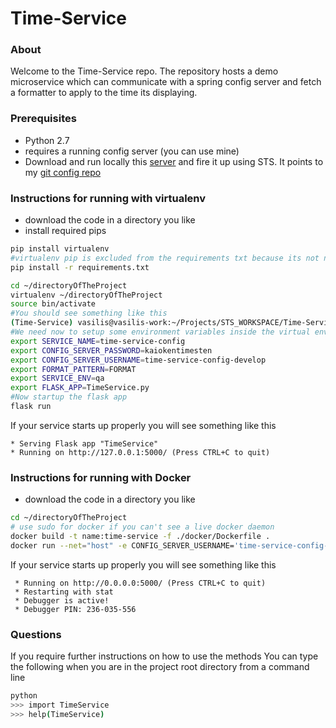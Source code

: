 # Time-Service

### About
Welcome to the Time-Service repo. The repository hosts a demo microservice which can communicate with a spring config server and fetch a formatter to apply to the time its displaying.

### Prerequisites
- Python 2.7
- requires a running config server (you can use mine)
- Download and run locally this  [server](https://github.com/billatr0n/Cloud_Config_Server_Local) and fire it up using STS. It points to my [git config repo](https://github.com/billatr0n/microservices-cloud-config)

### Instructions for running with virtualenv 
- download the code in a directory you like
- install required pips  
```bash
pip install virtualenv
#virtualenv pip is excluded from the requirements txt because its not needed on docker builds
pip install -r requirements.txt
```
```bash
cd ~/directoryOfTheProject
virtualenv ~/directoryOfTheProject
source bin/activate
#You should see something like this
(Time-Service) vasilis@vasilis-work:~/Projects/STS_WORKSPACE/Time-Service(master)
#We need now to setup some environment variables inside the virtual environment subsystem
export SERVICE_NAME=time-service-config
export CONFIG_SERVER_PASSWORD=kaiokentimesten
export CONFIG_SERVER_USERNAME=time-service-config-develop
export FORMAT_PATTERN=FORMAT
export SERVICE_ENV=qa
export FLASK_APP=TimeService.py
#Now startup the flask app
flask run
```
If your service starts up properly you will see something like this 
``` 
* Serving Flask app "TimeService"
* Running on http://127.0.0.1:5000/ (Press CTRL+C to quit)
```

### Instructions for running with Docker
- download the code in a directory you like
```bash
cd ~/directoryOfTheProject
# use sudo for docker if you can't see a live docker daemon
docker build -t name:time-service -f ./docker/Dockerfile .
docker run --net="host" -e CONFIG_SERVER_USERNAME='time-service-config-developer' -e SERVICE_ENV='qa' -e CONFIG_SERVER_PASSWORD='kaiokenen' -e CONFIG_SERVER_URL='localhost:8888' -e CONFIG_SERVER_BRANCH=master -e SERVICE_NAME='time-service-config' -e FORMAT_PATTERN=FORMAT name:time-service

```
If your service starts up properly you will see something like this 
``` 
 * Running on http://0.0.0.0:5000/ (Press CTRL+C to quit)
 * Restarting with stat
 * Debugger is active!
 * Debugger PIN: 236-035-556

```

### Questions
If you require further instructions on how to use the methods
You can type the following when you are in the project root directory from a command line
```bash
python
>>> import TimeService
>>> help(TimeService)
```


